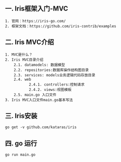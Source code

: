 ## 一. Iris框架入门-MVC
    1. 官网：https://iris-go.com/
    2. 框架文档：https://github.com/iris-contrib/examples
    
## 二. Iris MVC介绍
    1. MVC是什么？
    2. Iris MVC目录介绍
        2.1. datamodels: 数据模型
        2.2. repositories:数据库操作结构图目录
        2.3. services: models业务逻辑代码存放目录
        2.4. web
               2.4.1. controllers:控制请求
               2.4.2. views:视图模板
        2.5. main.go 入口文件
    3. Iris MVC入口文件main.go基本写法
## 三. Iris安装
    go get -v github.com/kataras/iris
## 四. go 运行
    go run main.go
